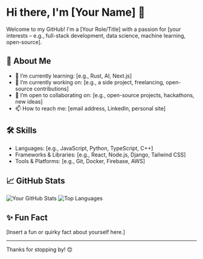 # Hi there, I'm [Your Name] 👋

Welcome to my GitHub! I'm a [Your Role/Title] with a passion for [your interests – e.g., full-stack development, data science, machine learning, open-source].

## 🚀 About Me

- 🌱 I’m currently learning: [e.g., Rust, AI, Next.js]
- 💼 I’m currently working on: [e.g., a side project, freelancing, open-source contributions]
- 🤝 I’m open to collaborating on: [e.g., open-source projects, hackathons, new ideas]
- 📫 How to reach me: [email address, LinkedIn, personal site]

## 🛠️ Skills

- Languages: [e.g., JavaScript, Python, TypeScript, C++]
- Frameworks & Libraries: [e.g., React, Node.js, Django, Tailwind CSS]
- Tools & Platforms: [e.g., Git, Docker, Firebase, AWS]

## 📈 GitHub Stats

![Your GitHub Stats](https://github-readme-stats.vercel.app/api?username=yourusername&show_icons=true&theme=default)
![Top Languages](https://github-readme-stats.vercel.app/api/top-langs/?username=yourusername&layout=compact)

## ✨ Fun Fact

[Insert a fun or quirky fact about yourself here.]

---

Thanks for stopping by! 😊
